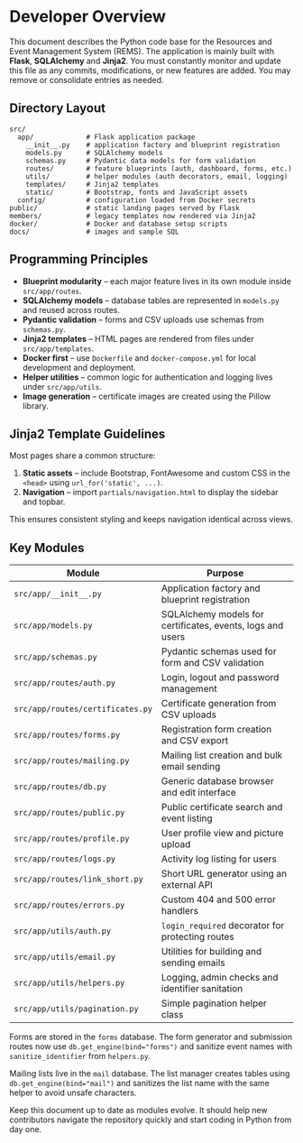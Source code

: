 # Developer Overview

This document describes the Python code base for the Resources and Event Management System (REMS). The application is mainly built with **Flask**, **SQLAlchemy** and **Jinja2**. You must constantly monitor and update this file as any commits, modifications, or new features are added. You may remove or consolidate entries as needed.

## Directory Layout

```
src/
  app/             # Flask application package
    __init__.py    # application factory and blueprint registration
    models.py      # SQLAlchemy models
    schemas.py     # Pydantic data models for form validation
    routes/        # feature blueprints (auth, dashboard, forms, etc.)
    utils/         # helper modules (auth decorators, email, logging)
    templates/     # Jinja2 templates
    static/        # Bootstrap, fonts and JavaScript assets
  config/          # configuration loaded from Docker secrets
public/            # static landing pages served by Flask
members/           # legacy templates now rendered via Jinja2
docker/            # Docker and database setup scripts
docs/              # images and sample SQL
```

## Programming Principles

- **Blueprint modularity** – each major feature lives in its own module inside `src/app/routes`.
- **SQLAlchemy models** – database tables are represented in `models.py` and reused across routes.
- **Pydantic validation** – forms and CSV uploads use schemas from `schemas.py`.
- **Jinja2 templates** – HTML pages are rendered from files under `src/app/templates`.
- **Docker first** – use `Dockerfile` and `docker-compose.yml` for local development and deployment.
- **Helper utilities** – common logic for authentication and logging lives under `src/app/utils`.
- **Image generation** – certificate images are created using the Pillow library.

## Jinja2 Template Guidelines

Most pages share a common structure:

1. **Static assets** – include Bootstrap, FontAwesome and custom CSS in the `<head>` using `url_for('static', ...)`.
2. **Navigation** – import `partials/navigation.html` to display the sidebar and topbar.

This ensures consistent styling and keeps navigation identical across views.

## Key Modules

| Module | Purpose |
|-------|---------|
| `src/app/__init__.py` | Application factory and blueprint registration |
| `src/app/models.py` | SQLAlchemy models for certificates, events, logs and users |
| `src/app/schemas.py` | Pydantic schemas used for form and CSV validation |
| `src/app/routes/auth.py` | Login, logout and password management |
| `src/app/routes/certificates.py` | Certificate generation from CSV uploads |
| `src/app/routes/forms.py` | Registration form creation and CSV export |
| `src/app/routes/mailing.py` | Mailing list creation and bulk email sending |
| `src/app/routes/db.py` | Generic database browser and edit interface |
| `src/app/routes/public.py` | Public certificate search and event listing |
| `src/app/routes/profile.py` | User profile view and picture upload |
| `src/app/routes/logs.py` | Activity log listing for users |
| `src/app/routes/link_short.py` | Short URL generator using an external API |
| `src/app/routes/errors.py` | Custom 404 and 500 error handlers |
| `src/app/utils/auth.py` | `login_required` decorator for protecting routes |
| `src/app/utils/email.py` | Utilities for building and sending emails |
| `src/app/utils/helpers.py` | Logging, admin checks and identifier sanitation |
| `src/app/utils/pagination.py` | Simple pagination helper class |

Forms are stored in the `forms` database. The form generator and submission routes now use `db.get_engine(bind="forms")` and sanitize event names with `sanitize_identifier` from `helpers.py`.

Mailing lists live in the `mail` database. The list manager creates tables using `db.get_engine(bind="mail")` and sanitizes the list name with the same helper to avoid unsafe characters.

Keep this document up to date as modules evolve. It should help new contributors navigate the repository quickly and start coding in Python from day one.

